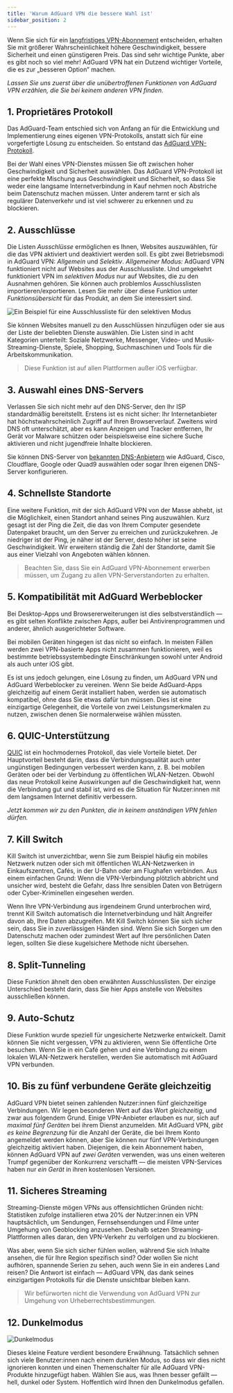 ```yaml
---
title: 'Warum AdGuard VPN die bessere Wahl ist'
sidebar_position: 2
---
```


Wenn Sie sich für ein [langfristiges VPN-Abonnement](subscription.md) entscheiden, erhalten Sie mit größerer Wahrscheinlichkeit höhere Geschwindigkeit, bessere Sicherheit und einen günstigeren Preis. Das sind sehr wichtige Punkte, aber es gibt noch so viel mehr! AdGuard VPN hat ein Dutzend wichtiger Vorteile, die es zur „besseren Option“ machen.

*Lassen Sie uns zuerst über die unübertroffenen Funktionen von AdGuard VPN erzählen, die Sie bei keinem anderen VPN finden.*

## 1. Proprietäres Protokoll
Das AdGuard-Team entschied sich von Anfang an für die Entwicklung und Implementierung eines eigenen VPN-Protokolls, anstatt sich für eine vorgefertigte Lösung zu entscheiden. So entstand das [AdGuard VPN-Protokoll](adguard-vpn-protocol.mdx).

Bei der Wahl eines VPN-Dienstes müssen Sie oft zwischen hoher Geschwindigkeit und Sicherheit auswählen. Das AdGuard VPN-Protokoll ist eine perfekte Mischung aus Geschwindigkeit und Sicherheit, so dass Sie weder eine langsame Internetverbindung in Kauf nehmen noch Abstriche beim Datenschutz machen müssen. Unter anderem tarnt er sich als regulärer Datenverkehr und ist viel schwerer zu erkennen und zu blockieren.

## 2. Ausschlüsse
Die Listen *Ausschlüsse* ermöglichen es Ihnen, Websites auszuwählen, für die das VPN aktiviert und deaktiviert werden soll. Es gibt zwei Betriebsmodi in AdGuard VPN: *Allgemein* und *Selektiv*. *Allgemeiner Modus:* AdGuard VPN funktioniert nicht auf Websites aus der Ausschlussliste. Und umgekehrt funktioniert VPN im *selektiven Modus* nur auf Websites, die zu den Ausnahmen gehören. Sie können auch problemlos Ausschlusslisten importieren/exportieren. Lesen Sie mehr über diese Funktion unter *Funktionsübersicht* für das Produkt, an dem Sie interessiert sind.

![Ein Beispiel für eine Ausschlussliste für den selektiven Modus](https://cdn.adguardvpn.com/public/Adguard/Blog/vpn_export_exclusions.png)

Sie können Websites manuell zu den Ausschlüssen hinzufügen oder sie aus der Liste der beliebten Dienste auswählen. Die Listen sind in acht Kategorien unterteilt: Soziale Netzwerke, Messenger, Video- und Musik-Streaming-Dienste, Spiele, Shopping, Suchmaschinen und Tools für die Arbeitskommunikation.

> Diese Funktion ist auf allen Plattformen außer iOS verfügbar.

## 3. Auswahl eines DNS-Servers
Verlassen Sie sich nicht mehr auf den DNS-Server, den Ihr ISP standardmäßig bereitstellt. Erstens ist es nicht sicher: Ihr Internetanbieter hat höchstwahrscheinlich Zugriff auf Ihren Browserverlauf. Zweitens wird DNS oft unterschätzt, aber es kann Anzeigen und Tracker entfernen, Ihr Gerät vor Malware schützen oder beispielsweise eine sichere Suche aktivieren und nicht jugendfreie Inhalte blockieren.

Sie können DNS-Server von [bekannten DNS-Anbietern](https://kb.adguard.com/en/general/dns-providers) wie AdGuard, Cisco, Cloudflare, Google oder Quad9 auswählen oder sogar Ihren eigenen DNS-Server konfigurieren.

## 4. Schnellste Standorte

Eine weitere Funktion, mit der sich AdGuard VPN von der Masse abhebt, ist die Möglichkeit, einen Standort anhand seines Ping auszuwählen. Kurz gesagt ist der Ping die Zeit, die das von Ihrem Computer gesendete Datenpaket braucht, um den Server zu erreichen und zurückzukehren. Je niedriger ist der Ping, je näher ist der Server, desto höher ist seine Geschwindigkeit. Wir erweitern ständig die Zahl der Standorte, damit Sie aus einer Vielzahl von Angeboten wählen können.

> Beachten Sie, dass Sie ein AdGuard VPN-Abonnement erwerben müssen, um Zugang zu allen VPN-Serverstandorten zu erhalten.

## 5. Kompatibilität mit AdGuard Werbeblocker

Bei Desktop-Apps und Browsererweiterungen ist dies selbstverständlich — es gibt selten Konflikte zwischen Apps, außer bei Antivirenprogrammen und anderer, ähnlich ausgerichteter Software.

Bei mobilen Geräten hingegen ist das nicht so einfach. In meisten Fällen werden zwei VPN-basierte Apps nicht zusammen funktionieren, weil es bestimmte betriebssystembedingte Einschränkungen sowohl unter Android als auch unter iOS gibt.

Es ist uns jedoch gelungen, eine Lösung zu finden, um AdGuard VPN und AdGuard Werbeblocker zu vereinen. Wenn Sie beide AdGuard-Apps gleichzeitig auf einem Gerät installiert haben, werden sie automatisch kompatibel, ohne dass Sie etwas dafür tun müssen. Dies ist eine einzigartige Gelegenheit, die Vorteile von zwei Leistungsmerkmalen zu nutzen, zwischen denen Sie normalerweise wählen müssten.

## 6. QUIC-Unterstützung
[QUIC](https://adguard.com/en/blog/dns-over-quic.html) ist ein hochmodernes Protokoll, das viele Vorteile bietet. Der Hauptvorteil besteht darin, dass die Verbindungsqualität auch unter ungünstigen Bedingungen verbessert werden kann, z. B. bei mobilen Geräten oder bei der Verbindung zu öffentlichen WLAN-Netzen. Obwohl das neue Protokoll keine Auswirkungen auf die Geschwindigkeit hat, wenn die Verbindung gut und stabil ist, wird es die Situation für Nutzer:innen mit  dem langsamen Internet definitiv verbessern.

*Jetzt kommen wir zu den Punkten, die in keinem anständigen VPN fehlen dürfen.*

## 7. Kill Switch
Kill Switch ist unverzichtbar, wenn Sie zum Beispiel häufig ein mobiles Netzwerk nutzen oder sich mit öffentlichen WLAN-Netzwerken in Einkaufszentren, Cafés, in der U-Bahn oder am Flughafen verbinden. Aus einem einfachen Grund: Wenn die VPN-Verbindung plötzlich abbricht und unsicher wird, besteht die Gefahr, dass Ihre sensiblen Daten von Betrügern oder Cyber-Kriminellen eingesehen werden.

Wenn Ihre VPN-Verbindung aus irgendeinem Grund unterbrochen wird, trennt Kill Switch automatisch die Internetverbindung und hält Angreifer davon ab, Ihre Daten abzugreifen. Mit Kill Switch können Sie sich sicher sein, dass Sie in zuverlässigen Händen sind. Wenn Sie sich Sorgen um den Datenschutz machen oder zumindest Wert auf Ihre persönlichen Daten legen, sollten Sie diese kugelsichere Methode nicht übersehen.

## 8. Split-Tunneling
Diese Funktion ähnelt den oben erwähnten Ausschlusslisten. Der einzige Unterschied besteht darin, dass Sie hier Apps anstelle von Websites ausschließen können.

## 9. Auto-Schutz
Diese Funktion wurde speziell für ungesicherte Netzwerke entwickelt. Damit können Sie nicht vergessen, VPN zu aktivieren, wenn Sie öffentliche Orte besuchen. Wenn Sie in ein Café gehen und eine Verbindung zu einem lokalen WLAN-Netzwerk herstellen, werden Sie automatisch mit AdGuard VPN verbunden.

## 10. Bis zu fünf verbundene Geräte gleichzeitig
AdGuard VPN bietet seinen zahlenden Nutzer:innen fünf gleichzeitige Verbindungen. Wir legen besonderen Wert auf das Wort *gleichzeitig*, und zwar aus folgendem Grund. Einige VPN-Anbieter erlauben es nur, sich auf *maximal fünf Geräten* bei ihrem Dienst anzumelden. Mit AdGuard VPN, *gibt es keine Begrenzung* für die Anzahl der Geräte, die bei Ihrem Konto angemeldet werden können, aber Sie können nur fünf VPN-Verbindungen gleichzeitig aktiviert haben. Diejenigen, die kein Abonnement haben, können AdGuard VPN auf *zwei Geräten* verwenden, was uns einen weiteren Trumpf gegenüber der Konkurrenz verschafft — die meisten VPN-Services haben nur *ein Gerät* in ihren kostenlosen Versionen.

## 11. Sicheres Streaming
Streaming-Dienste mögen VPNs aus offensichtlichen Gründen nicht: Statistiken zufolge installieren etwa 20% der Nutzer:innen ein VPN hauptsächlich, um Sendungen, Fernsehsendungen und Filme unter Umgehung von Geoblocking anzusehen. Deshalb setzen Streaming-Plattformen alles daran, den VPN-Verkehr zu verfolgen und zu blockieren.

Was aber, wenn Sie sich sicher fühlen wollen, während Sie sich Inhalte ansehen, die für Ihre Region spezifisch sind? Oder wollen Sie nicht aufhören, spannende Serien zu sehen, auch wenn Sie in ein anderes Land reisen? Die Antwort ist einfach — AdGuard VPN, das dank seines einzigartigen Protokolls für die Dienste unsichtbar bleiben kann.

> Wir befürworten nicht die Verwendung von AdGuard VPN zur Umgehung von Urheberrechtsbestimmungen.

## 12. Dunkelmodus

![Dunkelmodus](https://cdn.adguardvpn.com/public/Adguard/Blog/vpn/main_en_black.png)

Dieses kleine Feature verdient besondere Erwähnung. Tatsächlich sehnen sich viele Benutzer:innen nach einem dunklen Modus, so dass wir dies nicht ignorieren konnten und einen Themenschalter für alle AdGuard VPN-Produkte hinzugefügt haben. Wählen Sie aus, was Ihnen besser gefällt — hell, dunkel oder System. Hoffentlich wird Ihnen den Dunkelmodus gefallen.
